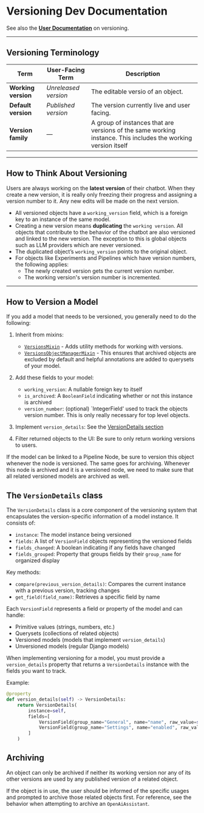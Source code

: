 # Versioning Dev Documentation

See also the [**User Documentation**][user-docs] on versioning.

---

## Versioning Terminology

| Term              | User-Facing Term        | Description                                                                 |
|-------------------|-------------------------|-----------------------------------------------------------------------------|
| **Working version** | *Unreleased version*     | The editable versio of an object.                                 |
| **Default version** | *Published version*      | The version currently live and user facing.                         |
| **Version family**  | —                       | A group of instances that are versions of the same working instance. This includes the working version itself |

---

## How to Think About Versioning

Users are always working on the **latest version** of their chatbot. When they create a new version, it is really only freezing their progress and assigning a version number to it. Any new edits will be made on the next version.

- All versioned objects have a `working_version` field, which is a foreign key to an instance of the same model.
- Creating a new version means **duplicating** the `working version`. All objects that contribute to the behavior of the chatbot are also versioned and linked to the new version. The exception to this is global objects such as LLM providers which are never versioned.
- The duplicated object’s `working_version` points to the original object.
- For objects like Experiments and Pipelines which have version numbers, the following applies:
    - The newly created version gets the current version number.
    - The working version's version number is incremented.

---

## How to Version a Model

If you add a model that needs to be versioned, you generally need to do the following:

1. Inherit from mixins:
    - [`VersionsMixin`](https://github.com/dimagi/open-chat-studio/blob/94569be2a5af5860682a1ac2ba829129ea0d3fc6/apps/experiments/versioning.py) - Adds utility methods for working with versions.
    - [`VersionsObjectManagerMixin`](https://github.com/dimagi/open-chat-studio/blob/94569be2a5af5860682a1ac2ba829129ea0d3fc6/apps/experiments/versioning.py) - This ensures that archived objects are excluded by default and helpful annotations are added to querysets of your model.

2. Add these fields to your model:
    - `working_version`: A nullable foreign key to itself
    - `is_archived`: A `BooleanField` indicating whether or not this instance is archived
    - `version_number`: (optional) `IntegerField' used to track the objects version number. This is only really necessary for top level objects.

3. Implement `version_details`: See the [VersionDetails section](#the-versiondetails-class)
4. Filter returned objects to the UI: Be sure to only return working versions to users.

If the model can be linked to a Pipeline Node, be sure to version this object whenever the node is versioned. The same goes for archiving. Whenever this node is archived and it is a versioned node, we need to make sure that all related versioned models are archived as well.

## The `VersionDetails` class

The `VersionDetails` class is a core component of the versioning system that encapsulates the version-specific information of a model instance. It consists of:

- `instance`: The model instance being versioned
- `fields`: A list of `VersionField` objects representing the versioned fields
- `fields_changed`: A boolean indicating if any fields have changed
- `fields_grouped`: Property that groups fields by their `group_name` for organized display

Key methods:

- `compare(previous_version_details)`: Compares the current instance with a previous version, tracking changes
- `get_field(field_name)`: Retrieves a specific field by name

Each `VersionField` represents a field or property of the model and can handle:

- Primitive values (strings, numbers, etc.)
- Querysets (collections of related objects)
- Versioned models (models that implement `version_details`)
- Unversioned models (regular Django models)

When implementing versioning for a model, you must provide a `version_details` property that returns a `VersionDetails` instance with the fields you want to track.

Example:
```python
@property
def version_details(self) -> VersionDetails:
    return VersionDetails(
        instance=self,
        fields=[
            VersionField(group_name="General", name="name", raw_value=self.name),
            VersionField(group_name="Settings", name="enabled", raw_value=self.enabled),
        ]
    )
```

## Archiving
An object can only be archived if neither its working version nor any of its other versions are used by any published version of a related object.

If the object is in use, the user should be informed of the specific usages and prompted to archive those related objects first. For reference, see the behavior when attempting to archive an `OpenAiAssistant`.


[user-docs]: https://docs.openchatstudio.com/concepts/versioning/#terms
